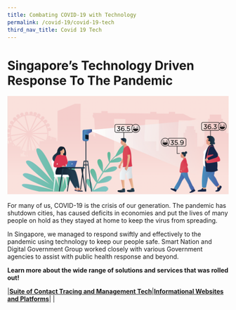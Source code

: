 ```yaml
---
title: Combating COVID-19 with Technology
permalink: /covid-19/covid-19-tech
third_nav_title: Covid 19 Tech
---
```


# Singapore’s Technology Driven Response To The Pandemic

 ![COVID-19 technological solutions](/images/covid-19/COVID-19-tech-solutions.png)
 
For many of us, COVID-19 is the crisis of our generation. The pandemic has shutdown cities, has caused deficits in economies and put the lives of many people on hold as they stayed at home to keep the virus from spreading.

In Singapore, we managed to respond swiftly and effectively to the pandemic using technology to keep our people safe. Smart Nation and Digital Government Group worked closely with various Government agencies to assist with public health response and beyond.

**Learn more about the wide range of solutions and services that was rolled out!**


|[**Suite of Contact Tracing and Management Tech**](#suite-of-contact-tracing-and-management-tech)|[**Informational Websites and Platforms**](#informational-websites-and-platforms)|
| 